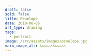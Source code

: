 ```yaml
---
draft: false
sold: false
title: Penelope
date: 2018-06-05
art_type: drawing
tags:
  - portrait
image: /src/assets/images/penelope.jpg
main_image_alt: ♿♿♿♿♿♿♿♿♿♿♿♿
---
```

